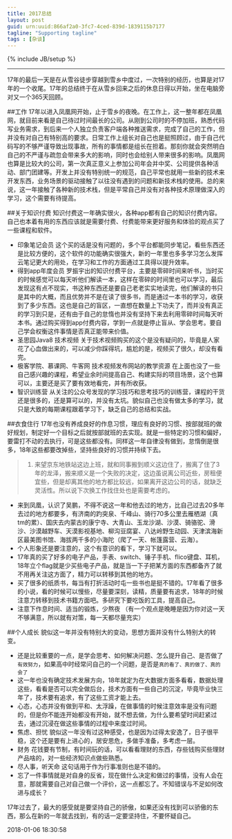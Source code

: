```yaml
---
title: 2017总结
layout: post
guid: urn:uuid:866af2a0-3fc7-4ced-839d-1839115b7177
tagline: "Supporting tagline"
tags : [杂谈]
---
```

{% include JB/setup %}

----------
17年的最后一天是在从雪谷徒步穿越到雪乡中度过，一次特别的经历，也算是对17年的一个收尾。17年的总结终于在从雪乡回来之后的休息日得以开始，坐在电脑旁对又一个365天回顾。

##工作
  17年以进入凤凰网开始，止于雪乡的夜晚。在工作上，这一整年都在凤凰网，就目前来看是自己待过时间最长的公司。从刚到公司时的不停加班，熟悉代码写业务需求，到后来一个人独立负责客户端各种推送需求，完成了自己的工作，但并没有对自己有特别高的要求。日常工作上组长对自己也是挺照顾过，由于自己代码写的不够严谨导致出现事故，所有的事情都是组长在担着。那刻你就会突然明白自己的不严谨与疏忽会带来多大的影响，同时也会给别人带来很多的影响。凤凰网也算是比较大的公司，第一次真正意义上参加公司年会并中奖、公司提供各种活动、部门团建等。开发上并没有特别统一的规范，自己平常也就用一些新的技术来开发东西，业务场景的驱动接触了以往没有遇到的问题和新技术栈的使用。总的来说，这一年接触了各种新的技术栈，但是平常自己并没有对各种技术原理做深入的学习，这个需要有待提高。

##关于知识付费
  知识付费这一年确实很火，各种app都有自己的知识付费内容。自己也本着有用的东西应该就是需要付费、付费能带来更好服务和体验的观点买了一些课程和软件。
  * 印象笔记会员 这个买的话是没有问题的，多个平台都能同步笔记，看些东西还是比较方便的，这个软件的功能确实很强大，新的一年里也多多学习怎么发挥云笔记更大的用处，在学习和工作的方面通过工具得以提升效率。
  * 得到app年度会员 罗振宇出的知识付费平台，主要是零碎时间来听书，当时买的时候感觉可以每天听他们解读一本，这样在零碎的时间里也可以学习，最后发现这有点不现实，书这种东西还是要自己老老实实地读完，他们解读的书只是其中的大概，而且优势并不是在读了很多书，而是通过一本书的学习，收获到了多少东西。这也是自己的盲区，一直想在数量上下功夫了，而并没有真正的学习到只是，还有由于自己的怠惰也并没有坚持下来去利用零碎时间每天听本书。通过购买得到app付费内容，学到一点就是停止盲从、学会思考。要自己学会权衡这件事情是否真正能带来价值。
  * 圣思园Java8 技术视频 关于技术视频购买的这个是没有疑问的，毕竟是人家花了心血做出来的，可以减少你踩得坑，尴尬的是，视频买了很久，却没有看完。
  * 极客学院、慕课网、牛客网 技术视频发布网站的教学资源 在上面也没了一些自己感兴趣的课程，希望业余时间提高自己、构建实际的项目场景，这个也算可以，主要还是买了要有效地看完，并有所收获。
  * 智识训练营 从关注的公众号发现的学习技巧和思考技巧的训练营，课程的干货还是很多的，还是算可以的，并没有太坑。貌似自己也没有做太多的学习，就只是大致的每期课程跟着学习下，缺乏自己的总结和实战。

##衣食住行
  17年也没有养成良好的作息习惯，理应有良好的习惯、按部就班的做好规划，制定好一个目标之后就按部就班的去实现。就是一些特定的习惯和偏好，要雷打不动的去执行，可是这些都没有。同样这一年自律没有做到，怠惰倒是很多，18年这些都要改掉些，坚持些良好的习惯并持续下去。

>1. 来望京东地铁站这边上班，就和同事搬到顺义这边住了，搬离了住了3年的龙泽，搬来顺义是一个失败的决定，这边虽说离公司近些，房租便宜些，但是却离其他的地方都比较远，如果离开这边公司的话，就缺乏灵活性。所以说下次换工作找住处也是需要考虑的。
* 来到凤凰，认识了吴鹏，不得不说这一年和他去过的地方，比自己过去20多年去过的地方都要多，有济南的趵突泉、千峰山、骑行70多公里去雁栖湖（真tm的累）、国庆去内蒙古的康宁寺、大青山、玉龙沙湖、沙漠、骑骆驼、滑沙、沙漠越野车、天漠影视基地、柳沟豆腐宴、八达岭野生动园、天津滨海新区最美图书馆、海拔两千多的小海陀（爬了一天、帐篷露营、云海）。
* 个人形象还是要注意的，这个有意识的看下，学习下就可以。
* 17年真的买了好多的电子产品，手表、switch、锤子手机、flico键盘、耳机，18年立个flag就是少买些电子产品，就是当一下子把某方面的东西都备齐了就不用再关注这方面了，精力可以转移到其他的地方。
* 买了很多的纸质书，每当有打折活动时屯一些书也是挺不错的。17年看了很多的小说，看的时候可以慢些，尽量要深刻，读精，质量要有追求，18年的时候注意力转移到技术书籍方面吧。多研究下要吃饭的工具，提高自己。
* 注意下作息时间、适当的锻炼，少熬夜 （有一个观点是晚睡是因为你对这一天不够满意，所以就有对策，每一天都尽量充实）

##个人成长
  貌似这一年并没有特别大的变动，思想方面并没有什么特别大的转变。

  * 还是比较重要的一点，是学会思考、如何解决问题、怎么提升自己、是否做了`有效努力`，如果高中时经常问自己的一个问题，是否是`真的看了、真的做了、真的会了`
  * 这一年也没有确定技术发展方向，18年就定为在大数据方面多看看，数据处理这些，看看是否可以完全做后台，技术方面有一些自己的沉淀，毕竟毕业快三年了，技术要有追求，有了这些工资才能上去。
  * 心态，心态并没有做到平和、太浮躁，在做事情的时候注意效率是没有问题的，但是你不能连开始都没有开始，就不想去做，为什么要希望时间赶紧过去，通过沉浸在做这些事情的过程中来度过时间。
  * 焦虑、担忧 貌似这一年没有过这种感受，也是因为过得太安逸了，日子很平稳，这个还是要有上进心的，居安思危，多做手准备，多考虑一层。
  * 财务 花钱要有节制，有时间玩的话，可以看看理财的东西，存些钱购买些理财产品啥的，对一些经济知识点做些熟悉。
  * 尽人事，听天命 这句话用于作为行事准则也是不错的。
  * 忘了一件事情就是对自身的反省，现在做什么决定和做过的事情，没有人会在意，那就需要自己对自己做一个评价，这一点都忘了。不知错误与不足如何改进与成长？

  17年过去了，最大的感受就是要坚持自己的骄傲，如果还没有找到可以骄傲的东西，那么在新的一年就去找到，有的话一定要坚持住，不要怀疑自己。

2018-01-06 18:30:58


